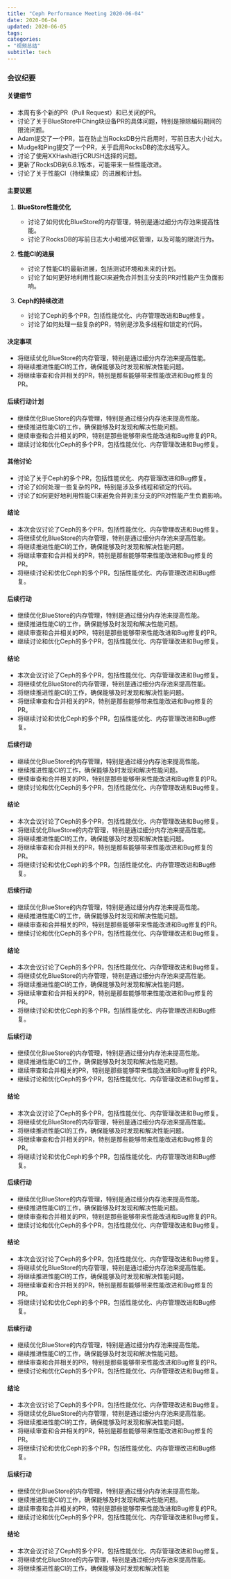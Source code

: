```yaml
---
title: "Ceph Performance Meeting 2020-06-04"
date: 2020-06-04
updated: 2020-06-05
tags:
categories:
- "视频总结"
subtitle: tech
---
```



### 会议纪要

#### 关键细节
- 本周有多个新的PR（Pull Request）和已关闭的PR。
- 讨论了关于BlueStore中Ching块设备PR的具体问题，特别是擦除编码期间的限流问题。
- Adam提交了一个PR，旨在防止当RocksDB分片启用时，写前日志大小过大。
- Mudge和Ping提交了一个PR，关于启用RocksDB的流水线写入。
- 讨论了使用XXHash进行CRUSH选择的问题。
- 更新了RocksDB到6.8.1版本，可能带来一些性能改进。
- 讨论了关于性能CI（持续集成）的进展和计划。

#### 主要议题
1. **BlueStore性能优化**
   - 讨论了如何优化BlueStore的内存管理，特别是通过细分内存池来提高性能。
   - 讨论了RocksDB的写前日志大小和缓冲区管理，以及可能的限流行为。

2. **性能CI的进展**
   - 讨论了性能CI的最新进展，包括测试环境和未来的计划。
   - 讨论了如何更好地利用性能CI来避免合并到主分支的PR对性能产生负面影响。

3. **Ceph的持续改进**
   - 讨论了Ceph的多个PR，包括性能优化、内存管理改进和Bug修复。
   - 讨论了如何处理一些复杂的PR，特别是涉及多线程和锁定的代码。

#### 决定事项
- 将继续优化BlueStore的内存管理，特别是通过细分内存池来提高性能。
- 将继续推进性能CI的工作，确保能够及时发现和解决性能问题。
- 将继续审查和合并相关的PR，特别是那些能够带来性能改进和Bug修复的PR。

#### 后续行动计划
- 继续优化BlueStore的内存管理，特别是通过细分内存池来提高性能。
- 继续推进性能CI的工作，确保能够及时发现和解决性能问题。
- 继续审查和合并相关的PR，特别是那些能够带来性能改进和Bug修复的PR。
- 继续讨论和优化Ceph的多个PR，包括性能优化、内存管理改进和Bug修复。

#### 其他讨论
- 讨论了关于Ceph的多个PR，包括性能优化、内存管理改进和Bug修复。
- 讨论了如何处理一些复杂的PR，特别是涉及多线程和锁定的代码。
- 讨论了如何更好地利用性能CI来避免合并到主分支的PR对性能产生负面影响。

#### 结论
- 本次会议讨论了Ceph的多个PR，包括性能优化、内存管理改进和Bug修复。
- 将继续优化BlueStore的内存管理，特别是通过细分内存池来提高性能。
- 将继续推进性能CI的工作，确保能够及时发现和解决性能问题。
- 将继续审查和合并相关的PR，特别是那些能够带来性能改进和Bug修复的PR。
- 将继续讨论和优化Ceph的多个PR，包括性能优化、内存管理改进和Bug修复。

#### 后续行动
- 继续优化BlueStore的内存管理，特别是通过细分内存池来提高性能。
- 继续推进性能CI的工作，确保能够及时发现和解决性能问题。
- 继续审查和合并相关的PR，特别是那些能够带来性能改进和Bug修复的PR。
- 继续讨论和优化Ceph的多个PR，包括性能优化、内存管理改进和Bug修复。

#### 结论
- 本次会议讨论了Ceph的多个PR，包括性能优化、内存管理改进和Bug修复。
- 将继续优化BlueStore的内存管理，特别是通过细分内存池来提高性能。
- 将继续推进性能CI的工作，确保能够及时发现和解决性能问题。
- 将继续审查和合并相关的PR，特别是那些能够带来性能改进和Bug修复的PR。
- 将继续讨论和优化Ceph的多个PR，包括性能优化、内存管理改进和Bug修复。

#### 后续行动
- 继续优化BlueStore的内存管理，特别是通过细分内存池来提高性能。
- 继续推进性能CI的工作，确保能够及时发现和解决性能问题。
- 继续审查和合并相关的PR，特别是那些能够带来性能改进和Bug修复的PR。
- 继续讨论和优化Ceph的多个PR，包括性能优化、内存管理改进和Bug修复。

#### 结论
- 本次会议讨论了Ceph的多个PR，包括性能优化、内存管理改进和Bug修复。
- 将继续优化BlueStore的内存管理，特别是通过细分内存池来提高性能。
- 将继续推进性能CI的工作，确保能够及时发现和解决性能问题。
- 将继续审查和合并相关的PR，特别是那些能够带来性能改进和Bug修复的PR。
- 将继续讨论和优化Ceph的多个PR，包括性能优化、内存管理改进和Bug修复。

#### 后续行动
- 继续优化BlueStore的内存管理，特别是通过细分内存池来提高性能。
- 继续推进性能CI的工作，确保能够及时发现和解决性能问题。
- 继续审查和合并相关的PR，特别是那些能够带来性能改进和Bug修复的PR。
- 继续讨论和优化Ceph的多个PR，包括性能优化、内存管理改进和Bug修复。

#### 结论
- 本次会议讨论了Ceph的多个PR，包括性能优化、内存管理改进和Bug修复。
- 将继续优化BlueStore的内存管理，特别是通过细分内存池来提高性能。
- 将继续推进性能CI的工作，确保能够及时发现和解决性能问题。
- 将继续审查和合并相关的PR，特别是那些能够带来性能改进和Bug修复的PR。
- 将继续讨论和优化Ceph的多个PR，包括性能优化、内存管理改进和Bug修复。

#### 后续行动
- 继续优化BlueStore的内存管理，特别是通过细分内存池来提高性能。
- 继续推进性能CI的工作，确保能够及时发现和解决性能问题。
- 继续审查和合并相关的PR，特别是那些能够带来性能改进和Bug修复的PR。
- 继续讨论和优化Ceph的多个PR，包括性能优化、内存管理改进和Bug修复。

#### 结论
- 本次会议讨论了Ceph的多个PR，包括性能优化、内存管理改进和Bug修复。
- 将继续优化BlueStore的内存管理，特别是通过细分内存池来提高性能。
- 将继续推进性能CI的工作，确保能够及时发现和解决性能问题。
- 将继续审查和合并相关的PR，特别是那些能够带来性能改进和Bug修复的PR。
- 将继续讨论和优化Ceph的多个PR，包括性能优化、内存管理改进和Bug修复。

#### 后续行动
- 继续优化BlueStore的内存管理，特别是通过细分内存池来提高性能。
- 继续推进性能CI的工作，确保能够及时发现和解决性能问题。
- 继续审查和合并相关的PR，特别是那些能够带来性能改进和Bug修复的PR。
- 继续讨论和优化Ceph的多个PR，包括性能优化、内存管理改进和Bug修复。

#### 结论
- 本次会议讨论了Ceph的多个PR，包括性能优化、内存管理改进和Bug修复。
- 将继续优化BlueStore的内存管理，特别是通过细分内存池来提高性能。
- 将继续推进性能CI的工作，确保能够及时发现和解决性能问题。
- 将继续审查和合并相关的PR，特别是那些能够带来性能改进和Bug修复的PR。
- 将继续讨论和优化Ceph的多个PR，包括性能优化、内存管理改进和Bug修复。

#### 后续行动
- 继续优化BlueStore的内存管理，特别是通过细分内存池来提高性能。
- 继续推进性能CI的工作，确保能够及时发现和解决性能问题。
- 继续审查和合并相关的PR，特别是那些能够带来性能改进和Bug修复的PR。
- 继续讨论和优化Ceph的多个PR，包括性能优化、内存管理改进和Bug修复。

#### 结论
- 本次会议讨论了Ceph的多个PR，包括性能优化、内存管理改进和Bug修复。
- 将继续优化BlueStore的内存管理，特别是通过细分内存池来提高性能。
- 将继续推进性能CI的工作，确保能够及时发现和解决性能问题。
- 将继续审查和合并相关的PR，特别是那些能够带来性能改进和Bug修复的PR。
- 将继续讨论和优化Ceph的多个PR，包括性能优化、内存管理改进和Bug修复。

#### 后续行动
- 继续优化BlueStore的内存管理，特别是通过细分内存池来提高性能。
- 继续推进性能CI的工作，确保能够及时发现和解决性能问题。
- 继续审查和合并相关的PR，特别是那些能够带来性能改进和Bug修复的PR。
- 继续讨论和优化Ceph的多个PR，包括性能优化、内存管理改进和Bug修复。

#### 结论
- 本次会议讨论了Ceph的多个PR，包括性能优化、内存管理改进和Bug修复。
- 将继续优化BlueStore的内存管理，特别是通过细分内存池来提高性能。
- 将继续推进性能CI的工作，确保能够及时发现和解决性能
